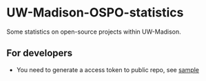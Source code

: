 # UW-Madison-OSPO-statistics

Some statistics on open-source projects within UW-Madison.


## For developers

- You need to generate a access token to public repo, see [sample](sample.env)